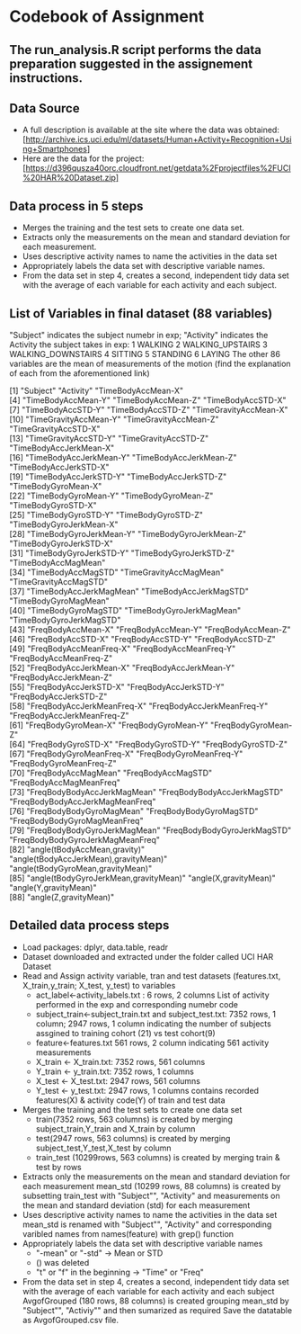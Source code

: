 # Codebook of Assignment

## The run_analysis.R script performs the data preparation suggested in the assignement instructions.

## Data Source 
- A full description is available at the site where the data was obtained:
[http://archive.ics.uci.edu/ml/datasets/Human+Activity+Recognition+Using+Smartphones]
- Here are the data for the project:
[https://d396qusza40orc.cloudfront.net/getdata%2Fprojectfiles%2FUCI%20HAR%20Dataset.zip]

## Data process in 5 steps
- Merges the training and the test sets to create one data set.
- Extracts only the measurements on the mean and standard deviation for each measurement. 
- Uses descriptive activity names to name the activities in the data set
- Appropriately labels the data set with descriptive variable names. 
- From the data set in step 4, creates a second, independent tidy data set with the average of each variable for each activity and each subject.

## List of Variables in final dataset (88 variables)
"Subject" indicates the subject numebr in exp;
"Activity" indicates the Activity the subject takes in exp:
  1 WALKING
  2 WALKING_UPSTAIRS
  3 WALKING_DOWNSTAIRS
  4 SITTING
  5 STANDING
  6 LAYING
The other 86 variables are the mean of measurements of the motion (find the explanation of each from the aforementioned link)

[1] "Subject"                              "Activity"                             "TimeBodyAccMean-X"                   
[4] "TimeBodyAccMean-Y"                    "TimeBodyAccMean-Z"                    "TimeBodyAccSTD-X"                    
[7] "TimeBodyAccSTD-Y"                     "TimeBodyAccSTD-Z"                     "TimeGravityAccMean-X"                
[10] "TimeGravityAccMean-Y"                 "TimeGravityAccMean-Z"                 "TimeGravityAccSTD-X"                 
[13] "TimeGravityAccSTD-Y"                  "TimeGravityAccSTD-Z"                  "TimeBodyAccJerkMean-X"               
[16] "TimeBodyAccJerkMean-Y"                "TimeBodyAccJerkMean-Z"                "TimeBodyAccJerkSTD-X"                
[19] "TimeBodyAccJerkSTD-Y"                 "TimeBodyAccJerkSTD-Z"                 "TimeBodyGyroMean-X"                  
[22] "TimeBodyGyroMean-Y"                   "TimeBodyGyroMean-Z"                   "TimeBodyGyroSTD-X"                   
[25] "TimeBodyGyroSTD-Y"                    "TimeBodyGyroSTD-Z"                    "TimeBodyGyroJerkMean-X"              
[28] "TimeBodyGyroJerkMean-Y"               "TimeBodyGyroJerkMean-Z"               "TimeBodyGyroJerkSTD-X"               
[31] "TimeBodyGyroJerkSTD-Y"                "TimeBodyGyroJerkSTD-Z"                "TimeBodyAccMagMean"                  
[34] "TimeBodyAccMagSTD"                    "TimeGravityAccMagMean"                "TimeGravityAccMagSTD"                
[37] "TimeBodyAccJerkMagMean"               "TimeBodyAccJerkMagSTD"                "TimeBodyGyroMagMean"                 
[40] "TimeBodyGyroMagSTD"                   "TimeBodyGyroJerkMagMean"              "TimeBodyGyroJerkMagSTD"              
[43] "FreqBodyAccMean-X"                    "FreqBodyAccMean-Y"                    "FreqBodyAccMean-Z"                   
[46] "FreqBodyAccSTD-X"                     "FreqBodyAccSTD-Y"                     "FreqBodyAccSTD-Z"                    
[49] "FreqBodyAccMeanFreq-X"                "FreqBodyAccMeanFreq-Y"                "FreqBodyAccMeanFreq-Z"               
[52] "FreqBodyAccJerkMean-X"                "FreqBodyAccJerkMean-Y"                "FreqBodyAccJerkMean-Z"               
[55] "FreqBodyAccJerkSTD-X"                 "FreqBodyAccJerkSTD-Y"                 "FreqBodyAccJerkSTD-Z"                
[58] "FreqBodyAccJerkMeanFreq-X"            "FreqBodyAccJerkMeanFreq-Y"            "FreqBodyAccJerkMeanFreq-Z"           
[61] "FreqBodyGyroMean-X"                   "FreqBodyGyroMean-Y"                   "FreqBodyGyroMean-Z"                  
[64] "FreqBodyGyroSTD-X"                    "FreqBodyGyroSTD-Y"                    "FreqBodyGyroSTD-Z"                   
[67] "FreqBodyGyroMeanFreq-X"               "FreqBodyGyroMeanFreq-Y"               "FreqBodyGyroMeanFreq-Z"              
[70] "FreqBodyAccMagMean"                   "FreqBodyAccMagSTD"                    "FreqBodyAccMagMeanFreq"              
[73] "FreqBodyBodyAccJerkMagMean"           "FreqBodyBodyAccJerkMagSTD"            "FreqBodyBodyAccJerkMagMeanFreq"      
[76] "FreqBodyBodyGyroMagMean"              "FreqBodyBodyGyroMagSTD"               "FreqBodyBodyGyroMagMeanFreq"         
[79] "FreqBodyBodyGyroJerkMagMean"          "FreqBodyBodyGyroJerkMagSTD"           "FreqBodyBodyGyroJerkMagMeanFreq"     
[82] "angle(tBodyAccMean,gravity)"          "angle(tBodyAccJerkMean),gravityMean)" "angle(tBodyGyroMean,gravityMean)"    
[85] "angle(tBodyGyroJerkMean,gravityMean)" "angle(X,gravityMean)"                 "angle(Y,gravityMean)"                
[88] "angle(Z,gravityMean)" 

## Detailed data process steps
- Load packages: dplyr, data.table, readr 
- Dataset downloaded and extracted under the folder called UCI HAR Dataset
- Read and Assign activity variable, tran and test datasets (features.txt, X_train,y_train; X_test, y_test) to variables
  - act_label<-activity_labels.txt : 6 rows, 2 columns
 List of activity performed in the exp and corresponding numebr code
  - subject_train<-subject_train.txt and subject_test.txt: 7352 rows, 1 column; 2947 rows, 1 column
 indicating the number of subjects assgined to training cohort (21) vs test cohort(9)
  - feature<-features.txt 561 rows, 2 column
 indicating 561 activity measurements
  - X_train <- X_train.txt: 7352 rows, 561 columns 
  - Y_train <- y_train.txt: 7352 rows, 1 columns 
  - X_test <- X_test.txt: 2947 rows, 561 columns 
  - Y_test <- y_test.txt: 2947 rows, 1 columns
  contains recorded features(X) & activity code(Y) of train and test data 
- Merges the training and the test sets to create one data set
  - train(7352 rows, 563 columns) is created by merging subject_train,Y_train and X_train by column
  - test(2947 rows, 563 columns) is created by merging subject_test,Y_test,X_test by column
  - train_test (10299rows, 563 columns) is created by merging train & test by rows
- Extracts only the measurements on the mean and standard deviation for each measurement
mean_std (10299 rows, 88 columns) is created by subsetting train_test with "Subject"", "Activity" and measurements on the mean and standard deviation (std) for each measurement
- Uses descriptive activity names to name the activities in the data set
mean_std is renamed with "Subject"", "Activity" and corresponding varibled names from names(feature) with grep() function
- Appropriately labels the data set with descriptive variable names
  - "-mean" or "-std" -> Mean or STD
  - () was deleted
  - "t" or "f" in the beginning -> "Time" or "Freq"
- From the data set in step 4, creates a second, independent tidy data set with the average of each variable for each   activity and each subject
AvgofGrouped (180 rows, 88 columns) is created grouping mean_std by "Subject"", "Activiy"" and then sumarized as required
Save the datatable as AvgofGrouped.csv file.
